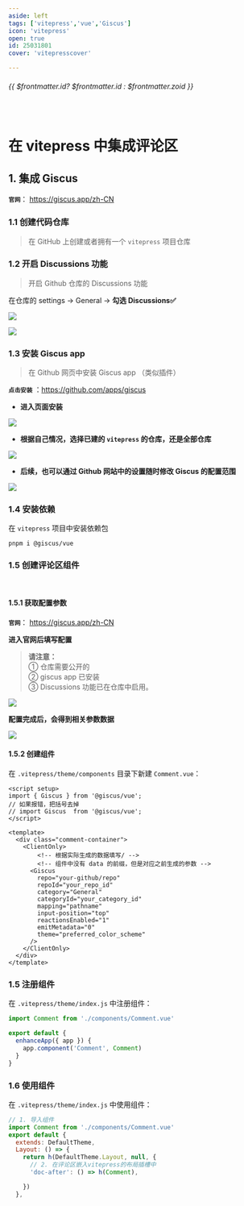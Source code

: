 ```yaml
---
aside: left
tags: ['vitepress','vue','Giscus']
icon: 'vitepress'
open: true
id: 25031801
cover: 'vitepresscover'

---
```

 
######  {{ $frontmatter.id? $frontmatter.id : $frontmatter.zoid }}
 
<br/>

# 在 vitepress 中集成评论区
 
## 1. 集成 Giscus 

**`官网`**： https://giscus.app/zh-CN

### 1.1 创建代码仓库

> 在 GitHub 上创建或者拥有一个 `vitepress` 项目仓库

### 1.2 开启 Discussions 功能

> 开启 Github 仓库的 Discussions 功能 

在仓库的 settings  -> General ->  **勾选 Discussions✅** 

![](/image/202503190007.png)

![](/image/202503190009.png)

### 1.3 安装 Giscus app 

> 在 Github 网页中安装 Giscus app （类似插件）  

**`点击安装`** ：https://github.com/apps/giscus  


- **进入页面安装**

![](/image/202503182344.png)

- **根据自己情况，选择已建的 `vitepress` 的仓库，还是全部仓库**

![](/image/202503182346.png)


- **后续，也可以通过 Github 网站中的设置随时修改  Giscus 的配置范围**

![](/image/202503182353.png)


### 1.4 安装依赖

在 `vitepress` 项目中安装依赖包

```shell
pnpm i @giscus/vue
```


### 1.5 创建评论区组件

<br/>

#### 1.5.1 获取配置参数

**`官网`**： https://giscus.app/zh-CN

**进入官网后填写配置**  

> **请注意：**  
> ① 仓库需要公开的  
> ② giscus app 已安装  
> ③ Discussions 功能已在仓库中启用。  


![](/image/202503190046.png)


**配置完成后，会得到相关参数数据**  

![](/image/202503190047.png)

#### 1.5.2 创建组件




在 `.vitepress/theme/components` 目录下新建 `Comment.vue`：

```vue
<script setup>
import { Giscus } from '@giscus/vue';
// 如果报错，把括号去掉
// import Giscus  from '@giscus/vue';
</script>

<template>
  <div class="comment-container">
    <ClientOnly>
        <!-- 根据实际生成的数据填写/ -->
        <!-- 组件中没有 data 的前缀，但是对应之前生成的参数 -->
      <Giscus
        repo="your-github/repo"
        repoId="your_repo_id"
        category="General"
        categoryId="your_category_id"
        mapping="pathname"
        input-position="top"
        reactionsEnabled="1"
        emitMetadata="0"
        theme="preferred_color_scheme"
      />
    </ClientOnly>
  </div>
</template>
```

### 1.5 注册组件

在 `.vitepress/theme/index.js` 中注册组件：

```js
import Comment from './components/Comment.vue'

export default {
  enhanceApp({ app }) {
    app.component('Comment', Comment)
  }
}
```

### 1.6 使用组件

在 `.vitepress/theme/index.js` 中使用组件：

```js
// 1. 导入组件
import Comment from './components/Comment.vue'
export default {
  extends: DefaultTheme,
  Layout: () => {
    return h(DefaultTheme.Layout, null, {
      // 2. 在评论区嵌入vitepress的布局插槽中
      'doc-after': () => h(Comment),

    })
  },
```
